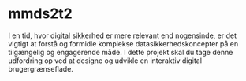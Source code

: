 # mmds2t2
I en tid, hvor digital sikkerhed er mere relevant end nogensinde, er det vigtigt at forstå og formidle komplekse datasikkerhedskoncepter på en tilgængelig og engagerende måde. I dette projekt skal du tage denne udfordring op ved at designe og udvikle en interaktiv digital brugergrænseflade.
